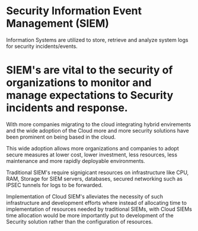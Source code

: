 <h1>Security Information Event Management (SIEM)</h1>
<p>Information Systems are utilized to store, retrieve and analyze system logs for security incidents/events.</p>
<h1>SIEM's are vital to the security of organizations to monitor and manage expectations to Security incidents and  response.</h1>
<p>With more companies migrating to the cloud integrating hybrid envirements and the wide adoption of the Cloud more and more security solutions have been prominent on being based in the cloud.</p>
<p>This wide adoption allows more organizations and companies to adopt secure measures at lower cost, lower investment, less resources, less maintenance and more rapidly deployable environments.</p>
<p>Traditional SIEM's require signigicant resources on infrastructure like CPU, RAM, Storage for SIEM servers, databases, secured networking such as IPSEC tunnels for logs to be forwarded.</p>
<p>Implementation of Cloud SIEM's alleviates the necessity of such infrastructure and development efforts where instead of allocating time to implementation of resources needed by traditional SIEMs, with Cloud SIEMs time allocation would be more importantly put to development of the Security solution rather than the configuration of resources.</p>
